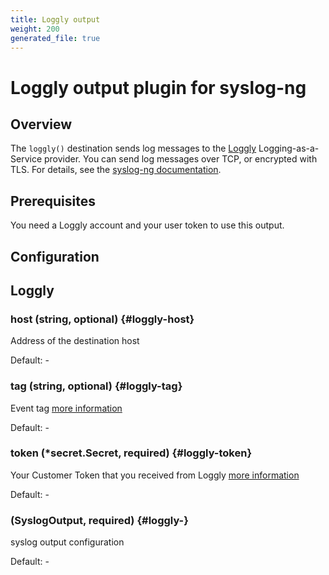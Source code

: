 ```yaml
---
title: Loggly output
weight: 200
generated_file: true
---
```


# Loggly output plugin for syslog-ng
## Overview
 The `loggly()` destination sends log messages to the [Loggly](https://www.loggly.com/) Logging-as-a-Service provider. You can send log messages over TCP, or encrypted with TLS. For details, see the [syslog-ng documentation](https://www.syslog-ng.com/technical-documents/doc/syslog-ng-open-source-edition/3.37/administration-guide/43#TOPIC-1829072).

 ## Prerequisites

 You need a Loggly account and your user token to use this output.

## Configuration
## Loggly

### host (string, optional) {#loggly-host}

Address of the destination host 

Default: -

### tag (string, optional) {#loggly-tag}

Event tag [more information](https://documentation.solarwinds.com/en/success_center/loggly/content/admin/tags.htm) 

Default: -

### token (*secret.Secret, required) {#loggly-token}

Your Customer Token that you received from Loggly [more information](https://axoflow.com/docs/axosyslog-core/chapter-destinations/configuring-destinations-loggly/) 

Default: -

###  (SyslogOutput, required) {#loggly-}

syslog output configuration 

Default: -


